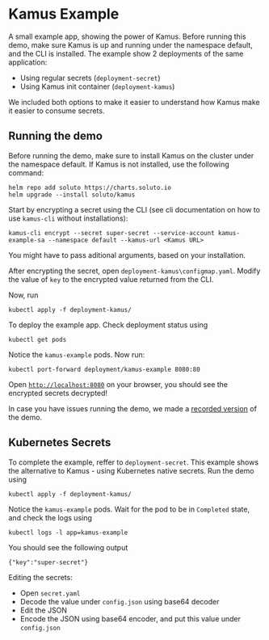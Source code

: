 # Kamus Example
A small example app, showing the power of Kamus. 
Before running this demo, make sure Kamus is up and running under the namespace default, and the CLI is installed.
The example show 2 deployments of the same application:
* Using regular secrets (`deployment-secret`)
* Using Kamus init container (`deployment-kamus`)

We included both options to make it easier to understand how Kamus make it easier to consume secrets.

## Running the demo
Before running the demo, make sure to install Kamus on the cluster under the namespace default. 
If Kamus is not installed, use the following command:
```
helm repo add soluto https://charts.soluto.io
helm upgrade --install soluto/kamus
```

Start by encrypting a secret using the CLI (see cli documentation on how to use `kamus-cli` without installations):
```
kamus-cli encrypt --secret super-secret --service-account kamus-example-sa --namespace default --kamus-url <Kamus URL>
```
You might have to pass aditional arguments, based on your installation.

After encrypting the secret, open `deployment-kamus\configmap.yaml`.
Modify the value of `key` to the encrypted value returned from the CLI.

Now, run
```
kubectl apply -f deployment-kamus/
```
To deploy the example app.
Check deployment status using
```
kubectl get pods
```
Notice the `kamus-example` pods. Now run:
```
kubectl port-forward deployment/kamus-example 8080:80
```
Open [`http://localhost:8080`](http://localhost:8080) on your browser, you should see the encrypted secrets decrypted!

In case you have issues running the demo, we made a [recorded version](https://www.youtube.com/watch?v=i_vdtubTrso&feature=youtu.be) of the demo.

## Kubernetes Secrets
To complete the example, reffer to `deployment-secret`.
This example shows the alternative to Kamus - using Kubernetes native secrets.
Run the demo using
```
kubectl apply -f deployment-kamus/
```
Notice the `kamus-example` pods. Wait for the pod to be in `Completed` state, and check the logs using
```
kubectl logs -l app=kamus-example
```
You should see the following output
```
{"key":"super-secret"}
```
Editing the secrets:
* Open `secret.yaml`
* Decode the value under `config.json` using base64 decoder
* Edit the JSON
* Encode the JSON using base64 encoder, and put this value under `config.json`